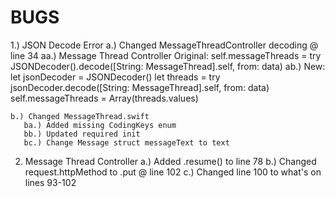 #  BUGS


1.) JSON Decode Error
    a.) Changed MessageThreadController decoding @ line 34
        aa.) Message Thread Controller Original: 
            self.messageThreads = try JSONDecoder().decode([String: MessageThread].self, from: data)
        ab.) New: 
            let jsonDecoder = JSONDecoder()
            let threads = try jsonDecoder.decode([String: MessageThread].self, from: data)
            self.messageThreads = Array(threads.values)

    b.) Changed MessageThread.swift 
       ba.) Added missing CodingKeys enum
       bb.) Updated required init
       bc.) Change Message struct messageText to text
       
2. Message Thread Controller
    a.) Added .resume() to line 78
    b.) Changed request.httpMethod to .put @ line 102
    c.) Changed line 100 to what's on lines 93-102
